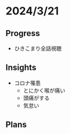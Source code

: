 # 2024/3/21

## Progress

- ひきこまり全話視聴

## Insights

- コロナ罹患
  - とにかく喉が痛い
  - 頭痛がする
  - 気怠い

## Plans
